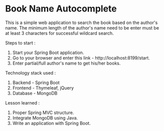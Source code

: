 # Book Name Autocomplete

This is a simple web application to search the book based on the author's name. The minimum length of the author's name need to be enter must be at least 3 characters for successful wildcard search.

Steps to start :
1. Start your Spring Boot application.
2. Go to your browser and enter this link - http://localhost:8199/start.
3. Enter partial/full author's name to get his/her books.

Technology stack used :
1. Backend  - Spring Boot
2. Frontend - Thymeleaf, jQuery
3. Database - MongoDB

Lesson learned :
1. Proper Spring MVC structure.
2. Integrate MongoDB using Java.
3. Write an application with Spring Boot.
